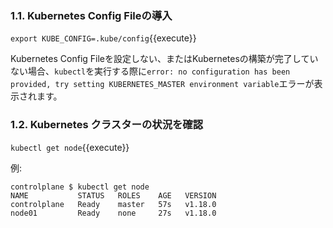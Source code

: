 
### 1.1. Kubernetes Config Fileの導入
`export KUBE_CONFIG=.kube/config`{{execute}}

Kubernetes Config Fileを設定しない、またはKubernetesの構築が完了していない場合、`kubectl`を実行する際に`error: no configuration has been provided, try setting KUBERNETES_MASTER environment variable`エラーが表示されます。

### 1.2. Kubernetes クラスターの状況を確認
`kubectl get node`{{execute}}

例:

```shell
controlplane $ kubectl get node
NAME           STATUS   ROLES    AGE   VERSION
controlplane   Ready    master   57s   v1.18.0
node01         Ready    none     27s   v1.18.0
```
